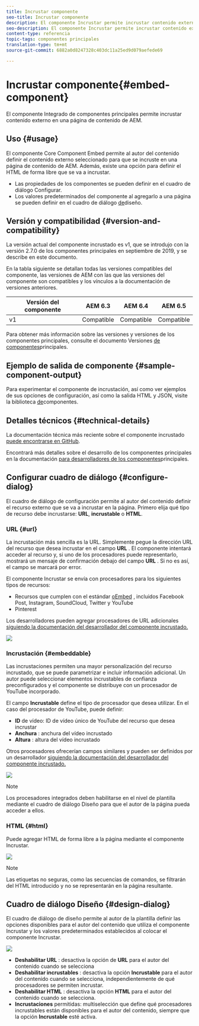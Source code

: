 ```yaml
---
title: Incrustar componente
seo-title: Incrustar componente
description: El componente Incrustar permite incrustar contenido externo en una página de contenido de AEM.
seo-description: El componente Incrustar permite incrustar contenido externo en una página de contenido de AEM.
content-type: referencia
topic-tags: componentes principales
translation-type: tm+mt
source-git-commit: 6882a0d8247328c403dc11a25ed9d079aefede69

---
```



# Incrustar componente{#embed-component}

El componente Integrado de componentes principales permite incrustar contenido externo en una página de contenido de AEM.

## Uso {#usage}

El componente Core Component Embed permite al autor del contenido definir el contenido externo seleccionado para que se incruste en una página de contenido de AEM. Además, existe una opción para definir el HTML de forma libre que se va a incrustar.

* Las propiedades de los componentes se pueden definir en el cuadro de diálogo [](#configure-dialog)Configurar.
* Los valores predeterminados del componente al agregarlo a una página se pueden definir en el cuadro de diálogo [de](#design-dialog)diseño.

## Versión y compatibilidad {#version-and-compatibility}

La versión actual del componente incrustado es v1, que se introdujo con la versión 2.7.0 de los componentes principales en septiembre de 2019, y se describe en este documento.

En la tabla siguiente se detallan todas las versiones compatibles del componente, las versiones de AEM con las que las versiones del componente son compatibles y los vínculos a la documentación de versiones anteriores.

| Versión del componente | AEM 6.3 | AEM 6.4 | AEM 6.5 |
|--- |--- |--- |---|
| v1 | Compatible | Compatible | Compatible |

Para obtener más información sobre las versiones y versiones de los componentes principales, consulte el documento Versiones [de componentes](versions.md)principales.

## Ejemplo de salida de componente {#sample-component-output}

Para experimentar el componente de incrustación, así como ver ejemplos de sus opciones de configuración, así como la salida HTML y JSON, visite la biblioteca [de](http://opensource.adobe.com/aem-core-wcm-components/library/embed.html)componentes.

## Detalles técnicos {#technical-details}

La documentación técnica más reciente sobre el componente incrustado [puede encontrarse en GitHub](https://github.com/adobe/aem-core-wcm-components/tree/master/content/src/content/jcr_root/apps/core/wcm/components/embed/v1/embed).

Encontrará más detalles sobre el desarrollo de los componentes principales en la documentación [para desarrolladores de los componentes](developing.md)principales.

## Configurar cuadro de diálogo {#configure-dialog}

El cuadro de diálogo de configuración permite al autor del contenido definir el recurso externo que se va a incrustar en la página. Primero elija qué tipo de recurso debe incrustarse: **URL**, **incrustable** o **HTML**.

### URL {#url}

La incrustación más sencilla es la URL. Simplemente pegue la dirección URL del recurso que desea incrustar en el campo **URL** . El componente intentará acceder al recurso y, si uno de los procesadores puede representarlo, mostrará un mensaje de confirmación debajo del campo **URL** . Si no es así, el campo se marcará por error.

El componente Incrustar se envía con procesadores para los siguientes tipos de recursos:

* Recursos que cumplen con el estándar [oEmbed](https://oembed.com/) , incluidos Facebook Post, Instagram, SoundCloud, Twitter y YouTube
* Pinterest

Los desarrolladores pueden agregar procesadores de URL adicionales [siguiendo la documentación del desarrollador del componente incrustado.](https://github.com/adobe/aem-core-wcm-components/tree/master/content/src/content/jcr_root/apps/core/wcm/components/embed/v1/embed#extending-the-embed-component)

![](assets/screen-shot-2019-09-25-10.08.29.png)

### Incrustación {#embeddable}

Las incrustaciones permiten una mayor personalización del recurso incrustado, que se puede parametrizar e incluir información adicional. Un autor puede seleccionar elementos incrustables de confianza preconfigurados y el componente se distribuye con un procesador de YouTube incorporado.

El campo **Incrustable** define el tipo de procesador que desea utilizar. En el caso del procesador de YouTube, puede definir:

* **ID** de vídeo: ID de vídeo único de YouTube del recurso que desea incrustar
* **Anchura** : anchura del vídeo incrustado
* **Altura** : altura del vídeo incrustado

Otros procesadores ofrecerían campos similares y pueden ser definidos por un desarrollador [siguiendo la documentación del desarrollador del componente incrustado.](https://github.com/adobe/aem-core-wcm-components/tree/master/content/src/content/jcr_root/apps/core/wcm/components/embed/v1/embed#extending-the-embed-component)

![](assets/screen-shot-2019-09-25-10.15.00.png)

>[!NOTE]
>Los procesadores integrados deben habilitarse en el nivel de plantilla mediante el cuadro de diálogo [](#design-dialog) Diseño para que el autor de la página pueda acceder a ellos.

### HTML {#html}

Puede agregar HTML de forma libre a la página mediante el componente Incrustar.

![](assets/screen-shot-2019-09-25-10.20.00.png)

>[!NOTE]
>Las etiquetas no seguras, como las secuencias de comandos, se filtrarán del HTML introducido y no se representarán en la página resultante.

## Cuadro de diálogo Diseño {#design-dialog}

El cuadro de diálogo de diseño permite al autor de la plantilla definir las opciones disponibles para el autor del contenido que utiliza el componente Incrustar y los valores predeterminados establecidos al colocar el componente Incrustar.

![](assets/screen-shot-2019-09-25-10.25.28.png)

* **Deshabilitar URL** : desactiva la opción de **URL** para el autor del contenido cuando se selecciona
* **Deshabilitar incrustables** : desactiva la opción **Incrustable** para el autor del contenido cuando se selecciona, independientemente de qué procesadores se permiten incrustar.
* **Deshabilitar HTML** : desactiva la opción **HTML** para el autor del contenido cuando se selecciona.
* **Incrustaciones** permitidas: multiselección que define qué procesadores incrustables están disponibles para el autor del contenido, siempre que la opción **Incrustable** esté activa.
